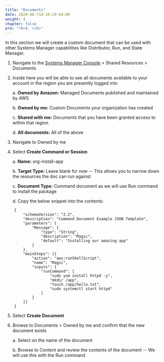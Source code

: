 ```yaml
---
title: "Documents"
date: 2020-06-T14:10:29-04:00
weight: 4
chapter: false
pre: "<b>4. </b>"
---
```


In this section we will create a custom document that can be used with
other Systems Manager capabilities like Distributor, Run, and State
Manager.

1.  Navigate to the [Systems Manager
    Console](https://us-east-1.console.aws.amazon.com/systems-manager/documents) \>
    Shared Resources \> Documents

2.  Inside here you will be able to see all documents available to your
    account in the region you are presently logged into

    a.  **Owned by Amazon:** Managed Documents published and maintained by
        AWS

    b.  **Owned by me:** Custom Documents your organization has created

    c.  **Shared with me:** Documents that you have been granted access to
        within that region

    d.  **All documents:** All of the above

3.  Navigate to Owned by me

4.  Select **Create Command or Session**

    a.  **Name:** org-install-app

    b.  **Target Type:** Leave blank for now -- This allows you to
        narrow down the resources the doc can run against

    c.  **Document Type:** Command document as we will use Run command
        to install the package

    d.  Copy the below snippet into the contents:
    
```
    {
    	"schemaVersion": "2.2",
    	"description": "Command Document Example JSON Template",
    	"parameters": {
    		"Message": {
    			"type": "String",
    			"description": "Magic",
    			"default": "Installing our amazing app"
    		}
    	},
    	"mainSteps": [{
    		"action": "aws:runShellScript",
    		"name": "Magic",
    		"inputs": {
    			"runCommand": [
    				"sudo yum install httpd -y",
    				"mkdir /app",
    				"touch /app/hello.txt",
    				"sudo systemctl start httpd"
    			]
    		}
    	}]
    }
```

5.  Select **Create Document**

6.  Browse to Documents \> Owned by me and confirm that the new document
    exists

    a.  Select on the name of the document

    b.  Browse to Content and review the contents of the document -- We
        will use this with the Run command
